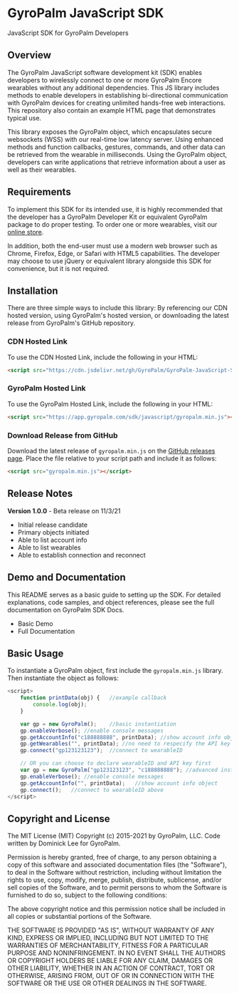 # GyroPalm JavaScript SDK
JavaScript SDK for GyroPalm Developers

## Overview ##
The GyroPalm JavaScript software development kit (SDK) enables developers to wirelessly connect to one or more GyroPalm Encore wearables without any additional dependencies. This JS library includes methods to enable developers in establishing bi-directional communication with GyroPalm devices for creating unlimited hands-free web interactions. This repository also contain an example HTML page that demonstrates typical use.

This library exposes the GyroPalm object, which encapsulates secure websockets (WSS) with our real-time low latency server. Using enhanced methods and function callbacks, gestures, commands, and other data can be retrieved from the wearable in milliseconds. Using the GyroPalm object, developers can write applications that retrieve information about a user as well as their wearables.

## Requirements ##
To implement this SDK for its intended use, it is highly recommended that the developer has a GyroPalm Developer Kit or equivalent GyroPalm package to do proper testing. To order one or more wearables, visit our [online store](https://gyropalm.com/order/).

In addition, both the end-user must use a modern web browser such as Chrome, Firefox, Edge, or Safari with HTML5 capabilities. The developer may choose to use jQuery or equivalent library alongside this SDK for convenience, but it is not required.

## Installation ##
There are three simple ways to include this library: By referencing our CDN hosted version, using GyroPalm's hosted version, or downloading the latest release from GyroPalm's GitHub repository.

### CDN Hosted Link ###
To use the CDN Hosted Link, include the following in your HTML:
```html
<script src="https://cdn.jsdelivr.net/gh/GyroPalm/GyroPalm-JavaScript-SDK@latest/gyropalm.min.js"></script>
```

### GyroPalm Hosted Link ###
To use the GyroPalm Hosted Link, include the following in your HTML:
```html
<script src="https://app.gyropalm.com/sdk/javascript/gyropalm.min.js"></script>
```

### Download Release from GitHub ###
Download the latest release of `gyropalm.min.js` on the [GitHub releases page](https://github.com/GyroPalm/GyroPalm-JavaScript-SDK/releases). Place the file relative to your script path and include it as follows:
```html
<script src="gyropalm.min.js"></script>
```

## Release Notes ##

**Version 1.0.0** - Beta release on 11/3/21
- Initial release candidate
- Primary objects initiated
- Able to list account info
- Able to list wearables
- Able to establish connection and reconnect

## Demo and Documentation ##
This README serves as a basic guide to setting up the SDK. For detailed explanations, code samples, and object references, please see the full documentation on GyroPalm SDK Docs.

- Basic Demo
- Full Documentation

## Basic Usage ##
To instantiate a GyroPalm object, first include the `gyropalm.min.js` library. Then instantiate the object as follows:

```javascript
<script>
	function printData(obj) {	//example callback
		console.log(obj);
	}

	var gp = new GyroPalm();	//basic instantiation
	gp.enableVerbose();	//enable console messages
	gp.getAccountInfo("c188888888", printData);	//show account info object
	gp.getWearables("", printData);	//no need to respecify the API key
	gp.connect("gp123123123");	//connect to wearableID

	// OR you can choose to declare wearableID and API key first
	var gp = new GyroPalm("gp123123123", "c188888888");	//advanced instantiation
	gp.enableVerbose();	//enable console messages
	gp.getAccountInfo("", printData);	//show account info object
	gp.connect();	//connect to wearableID above
</script>
```

## Copyright and License ##
The MIT License (MIT) Copyright (c) 2015-2021 by GyroPalm, LLC. Code written by Dominick Lee for GyroPalm.

Permission is hereby granted, free of charge, to any person obtaining a copy of this software and associated documentation files (the "Software"), to deal in the Software without restriction, including without limitation the rights to use, copy, modify, merge, publish, distribute, sublicense, and/or sell copies of the Software, and to permit persons to whom the Software is furnished to do so, subject to the following conditions:

The above copyright notice and this permission notice shall be included in all copies or substantial portions of the Software.

THE SOFTWARE IS PROVIDED "AS IS", WITHOUT WARRANTY OF ANY KIND, EXPRESS OR IMPLIED, INCLUDING BUT NOT LIMITED TO THE WARRANTIES OF MERCHANTABILITY, FITNESS FOR A PARTICULAR PURPOSE AND NONINFRINGEMENT. IN NO EVENT SHALL THE AUTHORS OR COPYRIGHT HOLDERS BE LIABLE FOR ANY CLAIM, DAMAGES OR OTHER LIABILITY, WHETHER IN AN ACTION OF CONTRACT, TORT OR OTHERWISE, ARISING FROM, OUT OF OR IN CONNECTION WITH THE SOFTWARE OR THE USE OR OTHER DEALINGS IN THE SOFTWARE.